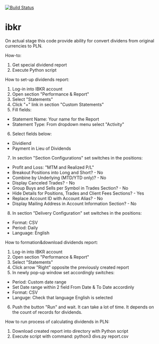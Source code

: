 [![Build Status](https://app.travis-ci.com/Uglykoyote/ibkr.svg?branch=main)](https://app.travis-ci.com/Uglykoyote/ibkr)
# ibkr
On actual stage this code provide ability for convert dividens from original currencies to PLN.

How-to:
1. Get special dividend report
2. Execute Python script

How to set-up dividends report:
1. Log-in into IBKR account
2. Open section "Performance & Report"
3. Select "Statements"
4. Click "+" link in section "Custom Statements"
5. Fill fields:
  - Statement Name: Your name for the Report
  - Statement Type: From dropdown menu select "Activity"
6. Select fields below:
  - Dividiend
  - Payment in Lieu of Dividends
7. In section "Section Configurations" set switches in the positions:
  - Profit and Loss: "MTM and Realized P/L"
  - Breakout Positions into Long and Short? - No
  - Combine by Underlying (MTD/YTD only)? - No
  - Display Canceled Trades? - No
  - Group Buys and Sells per Symbol in Trades Section? - No
  - Hide Details for Positions, Trades and Client Fees Sections? - Yes
  - Replace Account ID with Account Alias? - No
  - Display Mailing Address in Account Information Section? - No
8. In section "Delivery Configuration" set switches in the positions:
  - Format: CSV
  - Period: Daily
  - Language: English

How to formation&download dividends report:
1. Log-in into IBKR account
2. Open section "Performance & Report"
3. Select "Statements"
4. Click arrow "Right" opposite the previously created report
5. In newly pop-up window set accordingly switches:
  - Period: Custom date range
  - Set Date range within 2 field From Date & To Date accordinly
  - Format: CSV
  - Languge: Check that language English is selected
6. Push the button "Run" and wait. It can take a lot of time. It depends on the count of records for dividends.

How to run process of calculating dividends in PLN:
1. Download created report into directory with Python script
2. Execute script with command: python3 divs.py report.csv
